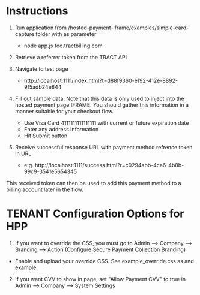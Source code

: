 # Instructions

1. Run application from /hosted-payment-iframe/examples/simple-card-capture folder with <your-tract-domain> as parameter
    * node app.js foo.tractbilling.com
    
2. Retrieve a referrer token from the TRACT API

3. Navigate to test page
    * http://localhost:1111/index.html?t=d88f9360-e192-412e-8892-9f5adb24e844

4. Fill out sample data.  Note that this data is only used to inject into the hosted payment page IFRAME.  You should gather
this information in a manner suitable for your checkout flow.
    * Use Visa Card 4111111111111111 with current or future expiration date
    * Enter any address information
    * Hit Submit button

5. Receive successful response URL with payment method refrence token in URL
    * e.g. http://localhost:1111/success.html?r=c0294abb-4ca6-4b8b-99c9-3541e5654345
    
This received token can then be used to add this payment method to a billing account later in the flow.

# TENANT Configuration Options for HPP

1. If you want to override the CSS, you must go to Admin -->  Company --> Branding --> Action (Configure Secure Payment Collection Branding)
* Enable and upload your override CSS.  See example_override.css as and example.

2. If you want CVV to show in page, set "Allow Payment CVV" to true in Admin --> Company --> System Settings
